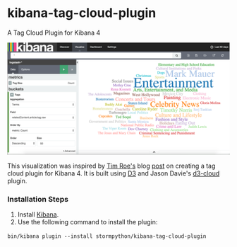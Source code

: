 # kibana-tag-cloud-plugin
A Tag Cloud Plugin for Kibana 4

![Kibana Tag Cloud](tagcloud.png)

This visualization was inspired by [Tim Roe's](https://www.timroes.de/) blog [post](https://www.timroes.de/2015/12/06/writing-kibana-4-plugins-visualizations-using-data/) on creating a tag cloud plugin for Kibana 4. It is built using [D3](d3js.org) and Jason Davie's [d3-cloud](https://github.com/jasondavies/d3-cloud) plugin.

### Installation Steps

1. Install [Kibana](https://www.elastic.co/downloads/kibana).
2. Use the following command to install the plugin:

  ```bin/kibana plugin --install stormpython/kibana-tag-cloud-plugin```
